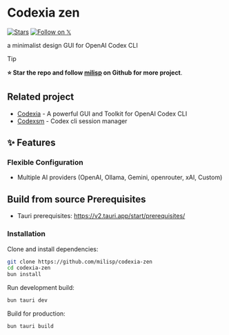 # Codexia zen

[![Stars](https://img.shields.io/github/stars/milisp/codexia-zen?style=social)](https://github.com/milisp/codexia-zen/stargazers)
[![Follow on 𝕏](https://img.shields.io/badge/𝕏-@lisp__mi-1c9bf0)](http://x.com/intent/follow?screen_name=lisp_mi)

a minimalist design GUI for OpenAI Codex CLI

> [!TIP]
> **⭐ Star the repo and follow [milisp](https://github.com/milisp) on Github for more project**.

## Related project
- [Codexia](https://github.com/milisp/codexia) - A powerful GUI and Toolkit for OpenAI Codex CLI
- [Codexsm](https://github.com/milisp/codexsm) - Codex cli session manager

## ✨ Features

### Flexible Configuration
- Multiple AI providers (OpenAI, Ollama, Gemini, openrouter, xAI, Custom)

## Build from source Prerequisites

- Tauri prerequisites: https://v2.tauri.app/start/prerequisites/

### Installation

Clone and install dependencies:
```bash
git clone https://github.com/milisp/codexia-zen
cd codexia-zen
bun install
```

Run development build:
```bash
bun tauri dev
```

Build for production:
```bash
bun tauri build
```